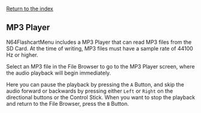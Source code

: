 [Return to the index](./00_index.md)
## MP3 Player
N64FlashcartMenu includes a MP3 Player that can read MP3 files from the SD Card. At the time of writing, MP3 files must have a sample rate of 44100 Hz or higher.

Select an MP3 file in the File Browser to go to the MP3 Player screen, where the audio playback will begin immediately.

Here you can pause the playback by pressing the `A` Button, and skip the audio forward or backwards by pressing either `Left` or `Right` on the directional buttons or the Control Stick. When you want to stop the playback and return to the File Browser, press the `B` Button.
